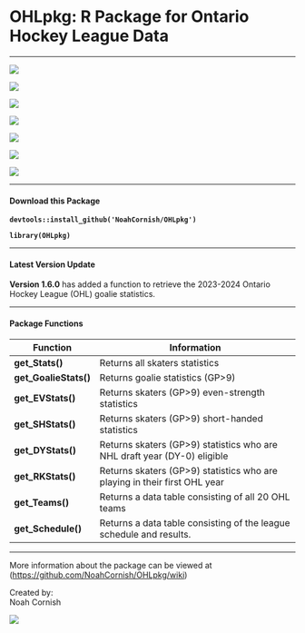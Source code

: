 # OHLpkg: R Package for Ontario Hockey League Data

------------------------------------------------------------------------

![](https://img.shields.io/badge/OHLpkg-v1.6.0-teal)

![](https://img.shields.io/github/commit-activity/t/NoahCornish/OHLpkg/main)

![](https://img.shields.io/github/issues/NoahCornish/OHLpkg)

![](https://img.shields.io/github/downloads/NoahCornish/OHLpkg/total)

![](https://img.shields.io/github/repo-size/NoahCornish/OHLpkg)

![](https://img.shields.io/github/license/NoahCornish/OHLpkg)

![](https://img.shields.io/badge/Package-Operational-brightgreen.svg)

------------------------------------------------------------------------

#### **Download this Package**

**`devtools::install_github('NoahCornish/OHLpkg')`**

**`library(OHLpkg)`**

------------------------------------------------------------------------

#### **Latest Version Update**

**Version 1.6.0** has added a function to retrieve the 2023-2024 Ontario Hockey League (OHL) goalie statistics.

------------------------------------------------------------------------

#### **Package Functions**

| Function              | Information                                                                |
|-----------------|-------------------------------------------------------|
| **get_Stats()**       | Returns all skaters statistics                                             |
| **get_GoalieStats()** | Returns goalie statistics (GP\>9)                                          |
| **get_EVStats()**     | Returns skaters (GP\>9) even-strength statistics                           |
| **get_SHStats()**     | Returns skaters (GP\>9) short-handed statistics                            |
| **get_DYStats()**     | Returns skaters (GP\>9) statistics who are NHL draft year (DY-0) eligible  |
| **get_RKStats()**     | Returns skaters (GP\>9) statistics who are playing in their first OHL year |
| **get_Teams()**       | Returns a data table consisting of all 20 OHL teams                        |
| **get_Schedule()**    | Returns a data table consisting of the league schedule and results.        |

------------------------------------------------------------------------

More information about the package can be viewed at (<https://github.com/NoahCornish/OHLpkg/wiki>)

Created by:\
Noah Cornish

[![](https://img.shields.io/twitter/follow/NoahCornish)](https://twitter.com/NoahCornish)
